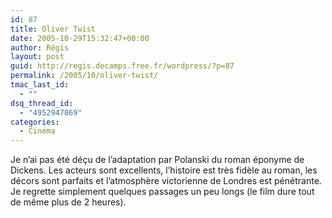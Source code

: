 ```yaml
---
id: 87
title: Oliver Twist
date: 2005-10-29T15:32:47+00:00
author: Régis
layout: post
guid: http://regis.decamps.free.fr/wordpress/?p=87
permalink: /2005/10/oliver-twist/
tmac_last_id:
  - ""
dsq_thread_id:
  - "4952947869"
categories:
  - Cinéma
---
```

Je n’ai pas été déçu de l’adaptation par Polanski du roman éponyme de Dickens. Les acteurs sont excellents, l’histoire est très fidèle au roman, les décors sont parfaits et l’atmosphère victorienne de Londres est pénétrante. Je regrette simplement quelques passages un peu longs (le film dure tout de même plus de 2 heures).
